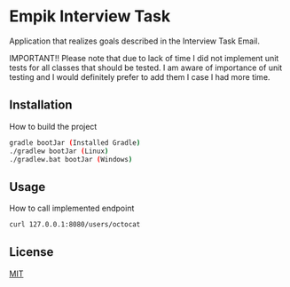 # Empik Interview Task

Application that realizes goals described in the Interview Task Email.

IMPORTANT!!
Please note that due to lack of time I did not implement unit tests for all classes that should be tested.
I am aware of importance of unit testing and I would definitely prefer to add them I case I had more time.

## Installation

How to build the project

```bash
gradle bootJar (Installed Gradle)
./gradlew bootJar (Linux)
./gradlew.bat bootJar (Windows)
```

## Usage

How to call implemented endpoint

```bash
curl 127.0.0.1:8080/users/octocat
```

## License

[MIT](https://choosealicense.com/licenses/mit/)